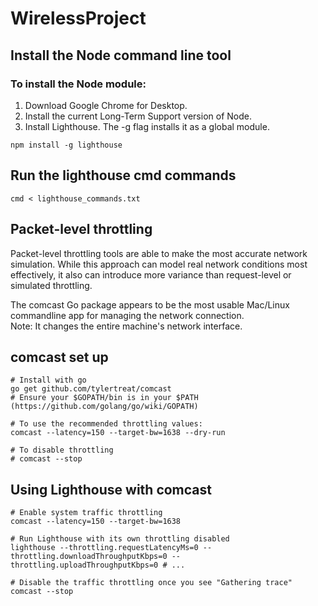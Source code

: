 # WirelessProject

## Install the Node command line tool
### To install the Node module:

1. Download Google Chrome for Desktop.
1. Install the current Long-Term Support version of Node.
1. Install Lighthouse. The -g flag installs it as a global module.

```
npm install -g lighthouse
```

## Run the lighthouse cmd commands

```
cmd < lighthouse_commands.txt
```

## Packet-level throttling

Packet-level throttling tools are able to make the most accurate network simulation. While this approach can model real network conditions most effectively, it also can introduce more variance than request-level or simulated throttling.

The comcast Go package appears to be the most usable Mac/Linux commandline app for managing the network connection.<br>
Note: It changes the entire machine's network interface.

## comcast set up

```
# Install with go
go get github.com/tylertreat/comcast
# Ensure your $GOPATH/bin is in your $PATH (https://github.com/golang/go/wiki/GOPATH)

# To use the recommended throttling values:
comcast --latency=150 --target-bw=1638 --dry-run

# To disable throttling
# comcast --stop
```

## Using Lighthouse with comcast
```
# Enable system traffic throttling
comcast --latency=150 --target-bw=1638

# Run Lighthouse with its own throttling disabled
lighthouse --throttling.requestLatencyMs=0 --throttling.downloadThroughputKbps=0 --throttling.uploadThroughputKbps=0 # ...

# Disable the traffic throttling once you see "Gathering trace"
comcast --stop
```
